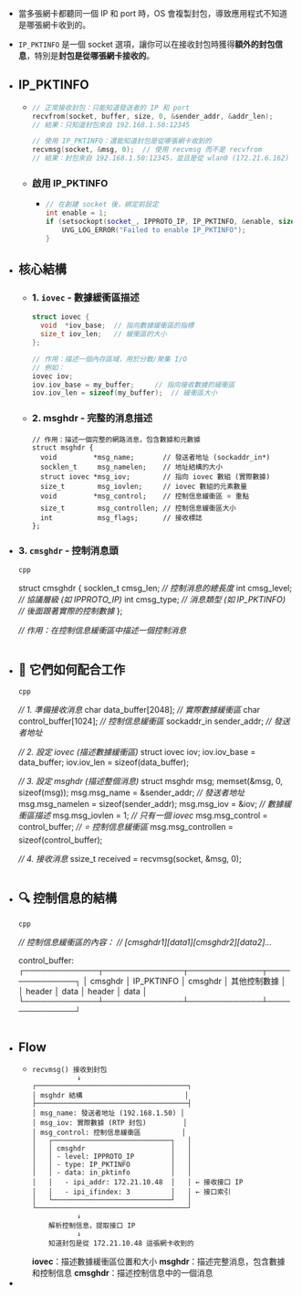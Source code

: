 - 當多張網卡都聽同一個 IP 和 port 時，OS 會複製封包，導致應用程式不知道是哪張網卡收到的。
- `IP_PKTINFO` 是一個 socket 選項，讓你可以在接收封包時獲得**額外的封包信息**，特別是**封包是從哪張網卡接收的**。
- ## IP_PKTINFO
	- ```cpp
	  // 正常接收封包：只能知道發送者的 IP 和 port
	  recvfrom(socket, buffer, size, 0, &sender_addr, &addr_len);
	  // 結果：只知道封包來自 192.168.1.50:12345
	  
	  // 使用 IP_PKTINFO：還能知道封包是從哪張網卡收到的
	  recvmsg(socket, &msg, 0);  // 使用 recvmsg 而不是 recvfrom
	  // 結果：封包來自 192.168.1.50:12345，並且是從 wlan0 (172.21.6.162) 接收的
	  ```
	- ### 啟用 IP_PKTINFO
		- ```cpp
		  // 在創建 socket 後，綁定前設定
		  int enable = 1;
		  if (setsockopt(socket_, IPPROTO_IP, IP_PKTINFO, &enable, sizeof(enable)) < 0) {
		      UVG_LOG_ERROR("Failed to enable IP_PKTINFO");
		  }
		  ```
- ## 核心結構
	- ### 1.  `iovec`  - 數據緩衝區描述
	  
	  ```cpp
	  struct iovec {
	    void  *iov_base;  // 指向數據緩衝區的指標
	    size_t iov_len;   // 緩衝區的大小
	  };
	  
	  // 作用：描述一個內存區域，用於分散/聚集 I/O
	  // 例如：
	  iovec iov;
	  iov.iov_base = my_buffer;     // 指向接收數據的緩衝區
	  iov.iov_len = sizeof(my_buffer);  // 緩衝區大小
	  ```
	- ### 2.  msghdr  - 完整的消息描述
	  
	  ```apl
	  // 作用：描述一個完整的網路消息，包含數據和元數據
	  struct msghdr {
	    void         *msg_name;       // 發送者地址 (sockaddr_in*)
	    socklen_t     msg_namelen;    // 地址結構的大小
	    struct iovec *msg_iov;        // 指向 iovec 數組 (實際數據)
	    size_t        msg_iovlen;     // iovec 數組的元素數量
	    void         *msg_control;    // 控制信息緩衝區 ⭐ 重點
	    size_t        msg_controllen; // 控制信息緩衝區大小
	    int           msg_flags;      // 接收標誌
	  };
	  ```
- ### 3.  `cmsghdr`  - 控制消息頭
  
  ```
  cpp
  
  ```
  struct cmsghdr {
    socklen_t cmsg_len;    *// 控制消息的總長度*
    int       cmsg_level;  *// 協議層級 (如 IPPROTO_IP)*
    int       cmsg_type;   *// 消息類型 (如 IP_PKTINFO)*
    *// 後面跟著實際的控制數據*
  };
  
  *// 作用：在控制信息緩衝區中描述一個控制消息*
  ```
  ```
- ## 🧩 它們如何配合工作
  
  ```
  cpp
  
  ```
  *// 1. 準備接收消息*
  char data_buffer[2048];           *// 實際數據緩衝區*
  char control_buffer[1024];        *// 控制信息緩衝區*
  sockaddr_in sender_addr;          *// 發送者地址*
  
  *// 2. 設定 iovec (描述數據緩衝區)*
  struct iovec iov;
  iov.iov_base = data_buffer;
  iov.iov_len = sizeof(data_buffer);
  
  *// 3. 設定 msghdr (描述整個消息)*
  struct msghdr msg;
  memset(&msg, 0, sizeof(msg));
  msg.msg_name = &sender_addr;           *// 發送者地址*
  msg.msg_namelen = sizeof(sender_addr);
  msg.msg_iov = &iov;                    *// 數據緩衝區描述*
  msg.msg_iovlen = 1;                    *// 只有一個 iovec*
  msg.msg_control = control_buffer;       *// ⭐ 控制信息緩衝區*
  msg.msg_controllen = sizeof(control_buffer);
  
  *// 4. 接收消息*
  ssize_t received = recvmsg(socket, &msg, 0);
  ```
  ```
- ## 🔍 控制信息的結構
  
  ```
  cpp
  
  ```
  *// 控制信息緩衝區的內容：*
  *// [cmsghdr1][data1][cmsghdr2][data2]...*
  
  control_buffer:
  ┌─────────────┬──────────────┬─────────────┬──────────────┐
  │   cmsghdr   │  IP_PKTINFO  │   cmsghdr   │  其他控制數據 │
  │   header    │     data     │   header    │     data     │
  └─────────────┴──────────────┴─────────────┴──────────────┘
  ```
  ```
- ## Flow
	- ```
	  recvmsg() 接收到封包
	             ↓
	  ┌─────────────────────────────────────┐
	  │ msghdr 結構                         │
	  ├─────────────────────────────────────┤
	  │ msg_name: 發送者地址 (192.168.1.50) │
	  │ msg_iov: 實際數據 (RTP 封包)         │
	  │ msg_control: 控制信息緩衝區          │
	  │   ┌─────────────────────────────┐   │
	  │   │ cmsghdr                     │   │
	  │   │ - level: IPPROTO_IP         │   │
	  │   │ - type: IP_PKTINFO          │   │
	  │   │ - data: in_pktinfo          │   │
	  │   │   - ipi_addr: 172.21.10.48  │   │ ← 接收接口 IP
	  │   │   - ipi_ifindex: 3          │   │ ← 接口索引
	  │   └─────────────────────────────┘   │
	  └─────────────────────────────────────┘
	             ↓
	      解析控制信息，提取接口 IP
	             ↓
	      知道封包是從 172.21.10.48 這張網卡收到的
	  ```
	  **iovec**：描述數據緩衝區位置和大小
	  **msghdr**：描述完整消息，包含數據和控制信息
	  **cmsghdr**：描述控制信息中的一個消息
-